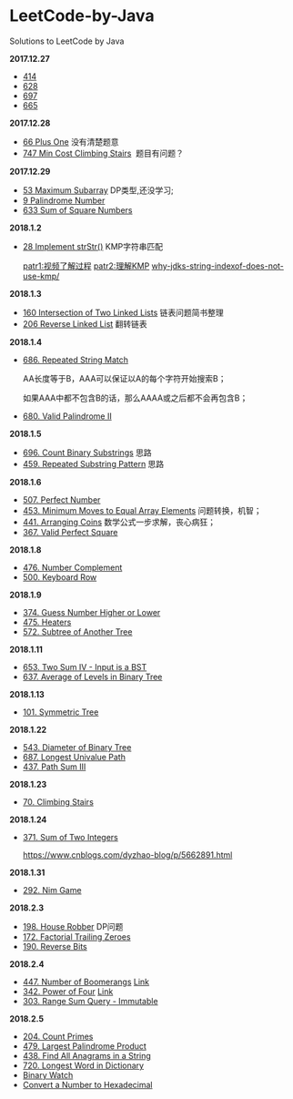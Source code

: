 # LeetCode-by-Java
Solutions to LeetCode by Java

**2017.12.27**
 - [414](https://leetcode.com/problems/third-maximum-number/)
 - [628](https://leetcode.com/problems/maximum-product-of-three-numbers/)
 - [697](https://leetcode.com/problems/degree-of-an-array/)
 - [665](https://leetcode.com/problems/non-decreasing-array/)

**2017.12.28**
 - [66 Plus One](https://leetcode.com/problems/plus-one/) 没有清楚题意
 - [747 Min Cost Climbing Stairs](https://leetcode.com/problems/min-cost-climbing-stairs/description/)  题目有问题？

**2017.12.29**
 - [53 Maximum Subarray](https://leetcode.com/problems/maximum-subarray) DP类型,还没学习;
 - [9 Palindrome Number](https://leetcode.com/problems/palindrome-number/)
 - [633 Sum of Square Numbers](https://leetcode.com/problems/sum-of-square-numbers/)

**2018.1.2**

- [28 Implement strStr()](https://leetcode.com/problems/implement-strstr/description/) KMP字符串匹配

  [patr1:视频了解过程](https://www.bilibili.com/video/av11866460/?redirectFrom=h5) [patr2:理解KMP](http://blog.csdn.net/v_july_v/article/details/7041827) [why-jdks-string-indexof-does-not-use-kmp/](https://stackoverflow.com/questions/19543547/why-jdks-string-indexof-does-not-use-kmp/)

**2018.1.3**

- [160 Intersection of Two Linked Lists](https://leetcode.com/problems/intersection-of-two-linked-lists/description/) 链表问题简书整理
- [206 Reverse Linked List](https://leetcode.com/problems/reverse-linked-list/description/) 翻转链表

**2018.1.4**

- [686. Repeated String Match](https://leetcode.com/problems/repeated-string-match/description/)

  AA长度等于B，AAA可以保证以A的每个字符开始搜索B；

  如果AAA中都不包含B的话，那么AAAA或之后都不会再包含B；

- [680. Valid Palindrome II](https://leetcode.com/problems/valid-palindrome-ii/description/)

**2018.1.5**

- [696. Count Binary Substrings](https://leetcode.com/problems/count-binary-substrings/description/) 思路
- [459. Repeated Substring Pattern](https://leetcode.com/problems/repeated-substring-pattern/description/) 思路

**2018.1.6**

- [507. Perfect Number](https://leetcode.com/problems/perfect-number/submissions/1)
- [453. Minimum Moves to Equal Array Elements](https://leetcode.com/problems/minimum-moves-to-equal-array-elements/description/) 问题转换，机智；
- [441. Arranging Coins](https://leetcode.com/problems/arranging-coins/submissions/1) 数学公式一步求解，丧心病狂；
- [367. Valid Perfect Square](https://leetcode.com/problems/valid-perfect-square/description/)




**2018.1.8**

- [476. Number Complement](https://leetcode.com/problems/number-complement/description/)
- [500. Keyboard Row](https://leetcode.com/problems/keyboard-row/description/)

**2018.1.9**

- [374. Guess Number Higher or Lower](https://leetcode.com/problems/guess-number-higher-or-lower/description/)
- [475. Heaters](https://leetcode.com/problems/heaters/description/)
- [572. Subtree of Another Tree](https://leetcode.com/problems/subtree-of-another-tree/description/)

**2018.1.11**

- [653. Two Sum IV - Input is a BST](https://leetcode.com/problems/two-sum-iv-input-is-a-bst/description/)
- [637. Average of Levels in Binary Tree](https://leetcode.com/problems/average-of-levels-in-binary-tree/description/)

**2018.1.13**

- [101. Symmetric Tree](https://leetcode.com/problems/symmetric-tree/description/)


**2018.1.22**

- [543. Diameter of Binary Tree](https://leetcode.com/problems/diameter-of-binary-tree/description/)
- [687. Longest Univalue Path](https://leetcode.com/problems/longest-univalue-path/description/)
- [437. Path Sum III](https://leetcode.com/problems/path-sum-iii/description/)


**2018.1.23**

- [70. Climbing Stairs](https://leetcode.com/problems/climbing-stairs/description/)


**2018.1.24**

- [371. Sum of Two Integers](https://leetcode.com/problems/sum-of-two-integers/description/)

  https://www.cnblogs.com/dyzhao-blog/p/5662891.html

**2018.1.31**

- [292. Nim Game](https://leetcode.com/problems/nim-game/description/)


**2018.2.3**

- [198. House Robber](https://leetcode.com/problems/house-robber/description/) DP问题
- [172. Factorial Trailing Zeroes](https://leetcode.com/problems/factorial-trailing-zeroes/description/)
- [190. Reverse Bits](https://leetcode.com/problems/reverse-bits/description/)


**2018.2.4**

- [447. Number of Boomerangs](https://leetcode.com/problems/number-of-boomerangs/description/)  [Link](https://segmentfault.com/a/1190000008162435)
- [342. Power of Four](https://leetcode.com/problems/power-of-four/description/)  [Link](http://www.cnblogs.com/grandyang/p/5403783.html)
- [303. Range Sum Query - Immutable](https://leetcode.com/problems/range-sum-query-immutable/description/)

**2018.2.5**

- [204. Count Primes](https://leetcode.com/problems/count-primes/hints/)
- [479. Largest Palindrome Product](https://leetcode.com/problems/largest-palindrome-product/description/)
- [438. Find All Anagrams in a String](https://leetcode.com/problems/find-all-anagrams-in-a-string/description/)
- [720. Longest Word in Dictionary](https://leetcode.com/problems/longest-word-in-dictionary/description/)
- [Binary Watch](https://leetcode.com/problems/binary-watch/description/)
- [Convert a Number to Hexadecimal](https://leetcode.com/problems/convert-a-number-to-hexadecimal/description/)

